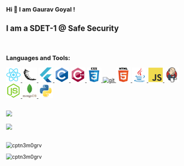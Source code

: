 ### Hi 👋 I am Gaurav Goyal !
## I am a SDET-1 @ Safe Security
<!--
I am a final year computer science student  who is passionate about learning various technologies in the computer science domain. I have hands-on experience in the various fields of computer science, including DevOps, Hybrid Cloud, Mobile application development, Machine Learning, Web Development, Ansible, Cyber Security.


**cptn3m0grv/cptn3m0grv** is a ✨ _special_ ✨ repository because its `README.md` (this file) appears on your GitHub profile.

Here are some ideas to get you started:


- 🔭 I’m currently working on enhancing my Data Structures Skills and becoming a full stack developer.
- 🌱 I’m currently learning a lot of things,
- 👯 I’m looking to collaborate on a cool project which may include the integration of cloud, devops, web development, mobile app development.
- 💬 Ask me about anything 😜
- 📫 How to reach me: [linkedIn] [twitter] -->

<!--- 😄 Pronouns: ...
- ⚡ Fun fact: ...
 - 🤔 I’m looking for help with  -->

<BR>
<h3 align="left">Languages and Tools:</h3>
<p align="left">
<a href="https://reactjs.org" target="_blank" title="ReactJS"> <img src="https://raw.githubusercontent.com/devicons/devicon/master/icons/react/react-original.svg" alt="c" width="40" height="40"/> </a>
<a href="https://flask.palletsprojects.com/en/2.0.x/" target="_blank" title="Flask-Python"> <img src="https://raw.githubusercontent.com/devicons/devicon/master/icons/flask/flask-original.svg" alt="c" width="40" height="40"/> </a>
<a href="https://flutter.dev" target="_blank" title="Flutter"> <img src="https://raw.githubusercontent.com/devicons/devicon/master/icons/flutter/flutter-original.svg" alt="c" width="40" height="40"/> </a>
   <a href="https://www.cprogramming.com/" target="_blank" title="C Programming"> <img src="https://raw.githubusercontent.com/devicons/devicon/master/icons/c/c-original.svg" alt="c" width="40" height="40"/> </a>
    <a href="https://www.w3schools.com/cpp/" target="_blank" title="C++ Programming"> <img src="https://raw.githubusercontent.com/devicons/devicon/master/icons/cplusplus/cplusplus-original.svg" alt="cplusplus" width="40" height="40"/> </a>
     <a href="https://www.w3schools.com/css/" target="_blank" title="CSS3"> <img src="https://raw.githubusercontent.com/devicons/devicon/master/icons/css3/css3-original-wordmark.svg" alt="css3" width="40" height="40"/> </a> 
     <a href="https://git-scm.com/" target="_blank" title="Git"> <img src="https://www.vectorlogo.zone/logos/git-scm/git-scm-icon.svg" alt="git" width="40" height="40"/> </a>
      <a href="https://www.w3.org/html/" target="_blank" title="HTML5"> <img src="https://raw.githubusercontent.com/devicons/devicon/master/icons/html5/html5-original-wordmark.svg" alt="html5" width="40" height="40"/> </a> <a href="https://www.java.com" target="_blank" title="Java"> <img src="https://raw.githubusercontent.com/devicons/devicon/master/icons/java/java-original.svg" alt="java" width="40" height="40"/> </a>
       <a href="https://developer.mozilla.org/en-US/docs/Web/JavaScript" target="_blank" title="JavaScript"> <img src="https://raw.githubusercontent.com/devicons/devicon/master/icons/javascript/javascript-original.svg" alt="javascript" width="40" height="40"/> </a>
       <a href="https://www.jenkins.io" target="_blank" title="Jenkins"> <img src="https://raw.githubusercontent.com/devicons/devicon/master/icons/jenkins/jenkins-original.svg" alt="c" width="40" height="40"/> </a>
       <a href="https://nodejs.org/en/" target="_blank" title="NodeJS"> <img src="https://raw.githubusercontent.com/devicons/devicon/master/icons/nodejs/nodejs-original.svg" alt="c" width="40" height="40"/> </a>
        <a href="https://www.mongodb.com/" target="_blank" title="MongoDB"> <img src="https://raw.githubusercontent.com/devicons/devicon/master/icons/mongodb/mongodb-original-wordmark.svg" alt="mongodb" width="40" height="40"/> </a>
         <!--<a href="https://www.mysql.com/" target="_blank" title="MySQL"> <img src="https://raw.githubusercontent.com/devicons/devicon/master/icons/mysql/mysql-original-wordmark.svg" alt="mysql" width="40" height="40"/> </a> <a href="https://www.oracle.com/" target="_blank" title="Oracle"> <img src="https://raw.githubusercontent.com/devicons/devicon/master/icons/oracle/oracle-original.svg" alt="oracle" width="40" height="40"/> </a> -->
         <a href="https://www.python.org" target="_blank" title="Python"> <img src="https://raw.githubusercontent.com/devicons/devicon/master/icons/python/python-original.svg" alt="python" width="40" height="40"/> </a>
          </p>
<BR>
<div>
  <img height="165"  src="https://github-readme-stats.vercel.app/api?username=cptn3m0grv&layout=compact&theme=radical&count_private=true&include_all_commits=true" />
  <BR><BR>
  <img src="https://github-readme-stats.vercel.app/api/top-langs/?username=cptn3m0grv&layout=compact&theme=radical" />
    <BR><BR>
<p><img src="https://github-readme-streak-stats.herokuapp.com/?user=cptn3m0grv&layout=compact&theme=radical" alt="cptn3m0grv" /></p>
</div>

<p align="left"> <img src="https://komarev.com/ghpvc/?username=cptn3m0grv&label=Profile%20views&color=0e75b6&style=flat" alt="cptn3m0grv" /> </p>

[twitter]: https://twitter.com/grvg007
[linkedin]: https://www.linkedin.com/in/gaurav-goyal-4a850a173/
